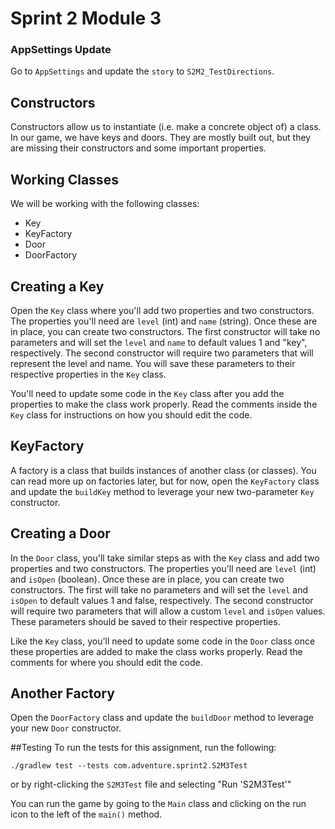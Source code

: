 # Sprint 2 Module 3

### AppSettings Update
Go to `AppSettings` and update the `story` to `S2M2_TestDirections`.

## Constructors
Constructors allow us to instantiate (i.e. make a concrete object of) a class. In our game, we have keys and doors. They are mostly built out, but they are missing their constructors and some important properties.

## Working Classes
We will be working with the following classes:
- Key
- KeyFactory
- Door
- DoorFactory

## Creating a Key
Open the `Key` class where you'll add two properties and two constructors. The properties you'll need are `level` (int) and `name` (string). Once these are in place, you can create two constructors. The first constructor will take no parameters and will set the `level` and `name` to default values 1 and "key", respectively. The second constructor will require two parameters that will represent the level and name. You will save these parameters to their respective properties in the `Key` class. 

You'll need to update some code in the `Key` class after you add the properties to make the class work properly. Read the comments inside the `Key` class for instructions on how you should edit the code.

## KeyFactory
A factory is a class that builds instances of another class (or classes). You can read more up on factories later, but for now, open the `KeyFactory` class and update the `buildKey` method to leverage your new two-parameter `Key` constructor. 

## Creating a Door
In the `Door` class, you'll take similar steps as with the `Key` class and add two properties and two constructors. The properties you'll need are `level` (int) and `isOpen` (boolean). Once these are in place, you can create two constructors. The first will take no parameters and will set the `level` and `isOpen` to default values 1 and false, respectively. The second constructor will require two parameters that will allow a custom `level` and `isOpen` values. These parameters should be saved to their respective properties.

Like the `Key` class, you'll need to update some code in the `Door` class once these properties are added to make the class works properly. Read the comments for where you should edit the code.

## Another Factory
Open the `DoorFactory` class and update the `buildDoor` method to leverage your new `Door` constructor.

##Testing
To run the tests for this assignment, run the following:

`./gradlew test --tests com.adventure.sprint2.S2M3Test`

or by right-clicking the `S2M3Test` file and selecting "Run 'S2M3Test'"

You can run the game by going to the `Main` class and clicking on the run icon to the left of the `main()` method.
